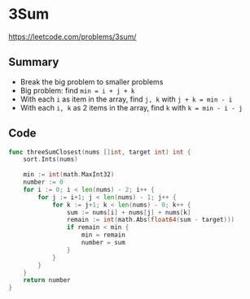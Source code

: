 # 3Sum

https://leetcode.com/problems/3sum/

## Summary

- Break the big problem to smaller problems
- Big problem: find `min = i + j + k`
- With each `i` as item in the array, find `j, k` with `j + k = min - i`
- With each `i, k` as 2 items in the array, find `k` with `k = min - i - j`

## Code

```go
func threeSumClosest(nums []int, target int) int {
    sort.Ints(nums)
    
    min := int(math.MaxInt32)
    number := 0
    for i := 0; i < len(nums) - 2; i++ {
        for j := i+1; j < len(nums) - 1; j++ {
            for k := j+1; k < len(nums) - 0; k++ {
                sum := nums[i] + nums[j] + nums[k]
                remain := int(math.Abs(float64(sum - target)))
                if remain < min {
                    min = remain
                    number = sum
                }
            }
        }
    }
    return number
}
```

